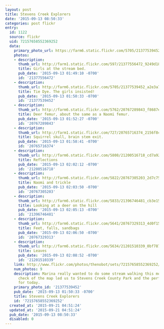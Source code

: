 ```yaml
---
layout: post
title: Stevens Creek Explorers
date: '2015-09-13 08:50:33'
categories: post flickr
entry:
  id: 1122
  source: flickr
  uid: 72157658552369252
  data:
    primary_photo_url: https://farm6.static.flickr.com/5705/21377539452_a2e3a7b39e_m.jpg
    photos:
    - description: 
      thumb_url: http://farm1.static.flickr.com/597/21377556472_9249d182a1_s.jpg
      title: Girls at the stream bed.
      pub_date: '2015-09-13 01:49:10 -0700'
      id: '21377556472'
    - description: 
      thumb_url: http://farm6.static.flickr.com/5705/21377539452_a2e3a7b39e_s.jpg
      title: Tie Dye. The girls insisted!
      pub_date: '2015-09-13 01:50:33 -0700'
      id: '21377539452'
    - description: 
      thumb_url: http://farm6.static.flickr.com/5762/20767289843_f8687e0b10_s.jpg
      title: Deer femur, about the same as a Naomi femur.
      pub_date: '2015-09-13 01:52:27 -0700'
      id: '20767289843'
    - description: 
      thumb_url: http://farm1.static.flickr.com/727/20765716374_2156f8cd4f_s.jpg
      title: Squirrel skull, brain stem exit.
      pub_date: '2015-09-13 01:58:41 -0700'
      id: '20765716374'
    - description: 
      thumb_url: http://farm6.static.flickr.com/5808/21200516718_cd7a925c40_s.jpg
      title: Reflections
      pub_date: '2015-09-13 02:02:12 -0700'
      id: '21200516718'
    - description: 
      thumb_url: http://farm6.static.flickr.com/5822/20767305203_2d7c75159d_s.jpg
      title: Naomi and trickle
      pub_date: '2015-09-13 02:03:50 -0700'
      id: '20767305203'
    - description: 
      thumb_url: http://farm6.static.flickr.com/5833/21396746481_cb3e15de8a_s.jpg
      title: Looking at a deer on the hill
      pub_date: '2015-09-13 02:05:13 -0700'
      id: '21396746481'
    - description: 
      thumb_url: http://farm6.static.flickr.com/5641/20767329313_4d0f151828_s.jpg
      title: Feet, falls, sandbags
      pub_date: '2015-09-13 02:06:50 -0700'
      id: '20767329313'
    - description: 
      thumb_url: http://farm6.static.flickr.com/5634/21201510339_0bf7870661_s.jpg
      title: Leaves
      pub_date: '2015-09-13 02:08:52 -0700'
      id: '21201510339'
    link: http://www.flickr.com/photos/thenobot/sets/72157658552369252/
    num_photos: 9
    description: Marina really wanted to do some stream walking this morning. A quick
      check of the map led us to Stevens Creek County Park and the perfect setting
      for today.
    primary_photo_id: '21377539452'
    pub_date: '2015-09-13 01:50:33 -0700'
    title: Stevens Creek Explorers
    id: '72157658552369252'
  created_at: '2015-09-21 04:51:24'
  updated_at: '2015-09-21 04:51:24'
  pub_date: '2015-09-13 08:50:33'
  disabled: 0
---
```


